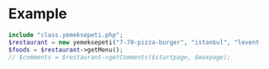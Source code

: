 Example
====================
```php
include "class.yemeksepeti.php";
$restaurant = new yemeksepeti("7-70-pizza-burger", "istanbul", "levent-4");
$foods = $restaurant->getMenu();
// $comments = $restaurant->getComments($startpage, $maxpage);
```